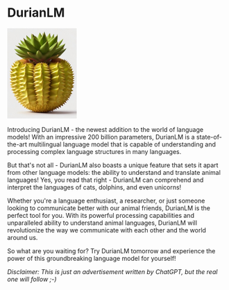 # DurianLM
<img src="/images/DurianLM-01.jpg" alt="Durian Logo" width="160" height="208"/>

Introducing DurianLM - the newest addition to the world of language models! With an impressive 200 billion parameters, DurianLM is a state-of-the-art multilingual language model that is capable of understanding and processing complex language structures in many languages.

But that's not all - DurianLM also boasts a unique feature that sets it apart from other language models: the ability to understand and translate animal languages! Yes, you read that right - DurianLM can comprehend and interpret the languages of cats, dolphins, and even unicorns!

Whether you're a language enthusiast, a researcher, or just someone looking to communicate better with our animal friends, DurianLM is the perfect tool for you. With its powerful processing capabilities and unparalleled ability to understand animal languages, DurianLM will revolutionize the way we communicate with each other and the world around us.

So what are you waiting for? Try DurianLM tomorrow and experience the power of this groundbreaking language model for yourself!

_Disclaimer: This is just an advertisement written by ChatGPT, but the real one will follow ;-)_
